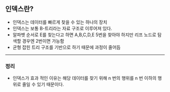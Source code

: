## 인덱스란?
 - 인덱스는 데이터를 빠르게 찾을 수 있는 하나의 장치
 - 인덱스는 보통 B-트리라는 자료 구조로 이루어져 있다.
 - 알파벳 순서로 E를 찾는다고 하면 A,B,C,D,E 5번을 찾아야 하지만 리프 노드로 탐색할 경우엔 2번이면 가능함
 - 균형 잡힌 트리 구조를 기반으로 하기 때문에 과정이 줄어듬

---
### 정리
 - 인덱스가 효과 적인 이유는 해당 데이터를 찾기 위해 n 번의 행위를 n 번 이하의 행위로 줄일 수 있기 때문이다.
